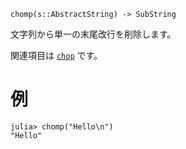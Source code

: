 ```
chomp(s::AbstractString) -> SubString
```

文字列から単一の末尾改行を削除します。

関連項目は [`chop`](@ref) です。

# 例

```jldoctest
julia> chomp("Hello\n")
"Hello"
```
